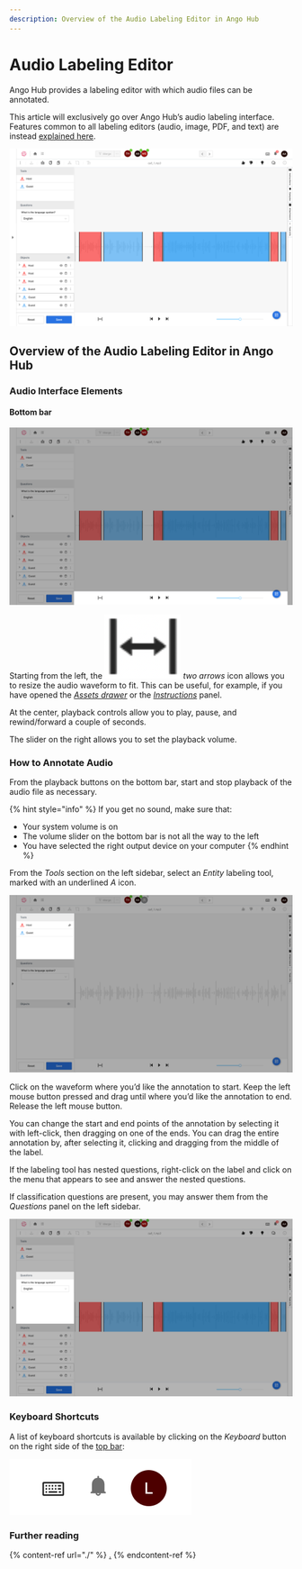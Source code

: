 ```yaml
---
description: Overview of the Audio Labeling Editor in Ango Hub
---
```


# Audio Labeling Editor

Ango Hub provides a labeling editor with which audio files can be annotated.

This article will exclusively go over Ango Hub’s audio labeling interface. Features common to all labeling editors (audio, image, PDF, and text) are instead [explained here](./).

![](<../../.gitbook/assets/image (176).png>)

## Overview of the Audio Labeling Editor in Ango Hub <a href="#audio-interface-elements" id="audio-interface-elements"></a>

### Audio Interface Elements <a href="#audio-interface-elements" id="audio-interface-elements"></a>

#### Bottom bar <a href="#bottom-bar" id="bottom-bar"></a>

![](<../../.gitbook/assets/image (164).png>)

Starting from the left, the <img src="../../.gitbook/assets/image (434).png" alt="" data-size="line"> _two arrows_ icon allows you to resize the audio waveform to fit. This can be useful, for example, if you have opened the [_Assets drawer_](./#assets-drawer-project-owner-and-reviewer-only) or the [_Instructions_](./#instructions) panel.

At the center, playback controls allow you to play, pause, and rewind/forward a couple of seconds.

The slider on the right allows you to set the playback volume.

### How to Annotate Audio <a href="#how-to-annotate-audio" id="how-to-annotate-audio"></a>

From the playback buttons on the bottom bar, start and stop playback of the audio file as necessary.

{% hint style="info" %}
If you get no sound, make sure that:

* Your system volume is on
* The volume slider on the bottom bar is not all the way to the left
* You have selected the right output device on your computer
{% endhint %}

From the _Tools_ section on the left sidebar, select an _Entity_ labeling tool, marked with an underlined _A_ icon.

![](<../../.gitbook/assets/image (149).png>)

Click on the waveform where you’d like the annotation to start. Keep the left mouse button pressed and drag until where you’d like the annotation to end. Release the left mouse button.

You can change the start and end points of the annotation by selecting it with left-click, then dragging on one of the ends. You can drag the entire annotation by, after selecting it, clicking and dragging from the middle of the label.

If the labeling tool has nested questions, right-click on the label and click on the menu that appears to see and answer the nested questions.

If classification questions are present, you may answer them from the _Questions_ panel on the left sidebar.

![](<../../.gitbook/assets/image (301).png>)

### Keyboard Shortcuts <a href="#keyboard-shortcuts" id="keyboard-shortcuts"></a>

A list of keyboard shortcuts is available by clicking on the _Keyboard_ button on the right side of the [top bar](./#top-bar):

![](<../../.gitbook/assets/image (197).png>)

### Further reading

{% content-ref url="./" %}
[.](./)
{% endcontent-ref %}
